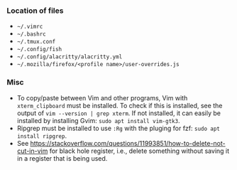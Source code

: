 ### Location of files
- `~/.vimrc`
- `~/.bashrc` 
- `~/.tmux.conf`
- `~/.config/fish`
- `~/.config/alacritty/alacritty.yml`
- `~/.mozilla/firefox/<profile name>/user-overrides.js`

### Misc
- To copy/paste between Vim and other programs, Vim with `xterm_clipboard` must be installed. To check if this is installed, see the output of `vim --version | grep xterm`. If not installed, it can easily be installed by installing Gvim: `sudo apt install vim-gtk3`.
- Ripgrep must be installed to use `:Rg` with the pluging for fzf: `sudo apt install ripgrep`.
- See https://stackoverflow.com/questions/11993851/how-to-delete-not-cut-in-vim for black hole register, i.e., delete something without saving it in a register that is being used.

